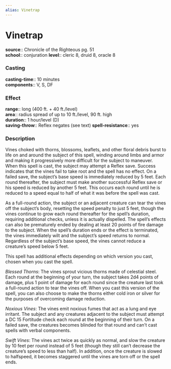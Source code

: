 ```yaml
---
alias: Vinetrap
---
```


# Vinetrap 

**source**:: Chronicle of the Righteous pg. 51  
**school**:: conjuration
**level**:: cleric 8, druid 8, oracle 8

### Casting 

**casting-time**:: 10 minutes  
**components**:: V, S, DF

### Effect 

**range**:: long (400 ft. + 40 ft./level)  
**area**:: radius spread of up to 10 ft./level, 90 ft. high  
**duration**:: 1 hour/level (D)  
**saving-throw**:: Reflex negates (see text)
**spell-resistance**:: yes

### Description 

Vines choked with thorns, blossoms, leaflets, and other floral debris burst to life on and around the subject of this spell, winding around limbs and armor and making it progressively more difficult for the subject to maneuver. When this spell is cast, the subject may attempt a Reflex save. Success indicates that the vines fail to take root and the spell has no effect. On a failed save, the subject’s base speed is immediately reduced by 5 feet. Each round thereafter, the subject must make another successful Reflex save or his speed is reduced by another 5 feet. This occurs each round until he is reduced to a speed equal to half of what it was before the spell was cast.  
  
As a full-round action, the subject or an adjacent creature can tear the vines off the subject’s body, resetting the speed penalty to just 5 feet, though the vines continue to grow each round thereafter for the spell’s duration, requiring additional checks, unless it is actually dispelled. The spell’s effects can also be prematurely ended by dealing at least 20 points of fire damage to the subject. When the spell’s duration ends or the effect is terminated, the vines immediately wilt and the subject’s speed returns to normal. Regardless of the subject’s base speed, the vines cannot reduce a creature’s speed below 5 feet.  
  
This spell has additional effects depending on which version you cast, chosen when you cast the spell.  
  
*Blessed Thorns*: The vines sprout vicious thorns made of celestial steel. Each round at the beginning of your turn, the subject takes 2d4 points of damage, plus 1 point of damage for each round since the creature last took a full-round action to tear the vines off. When you cast this version of the spell, you can also choose to make the thorns either cold iron or silver for the purposes of overcoming damage reduction.  
  
*Noxious Vines*: The vines emit noxious fumes that act as a lung and eye irritant. The subject and any creatures adjacent to the subject must attempt a DC 15 Fortitude check each round at the beginning of their turn. On a failed save, the creatures becomes blinded for that round and can’t cast spells with verbal components.  
  
*Swift Vines*: The vines act twice as quickly as normal, and slow the creature by 10 feet per round instead of 5 feet (though they still can’t decrease the creature’s speed to less than half). In addition, once the creature is slowed to halfspeed, it becomes staggered until the vines are torn off or the spell ends.
